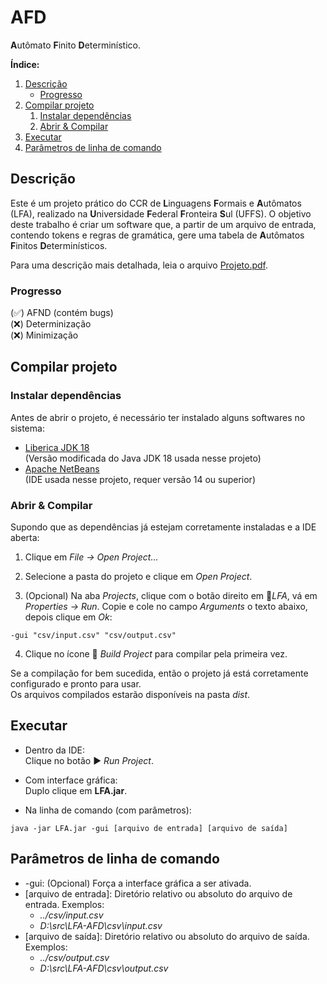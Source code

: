 # AFD
**A**utômato **F**inito **D**eterminístico.

**Índice:**
1. [Descrição](#about)
	+ [Progresso](#progress)
2. [Compilar projeto](#project)
	1. [Instalar dependências](#install)
	2. [Abrir & Compilar](#compile)
3. [Executar](#run)
4. [Parâmetros de linha de comando](#args)

## Descrição <a name="about"></a>

Este é um projeto prático do CCR de **L**inguagens **F**ormais e **A**utômatos (LFA), realizado na **U**niversidade **F**ederal **F**ronteira **S**ul (UFFS).
O objetivo deste trabalho é criar um software que, a partir de um arquivo de entrada, contendo tokens e regras de gramática, gere uma tabela de **A**utômatos **F**initos **D**eterminísticos.

Para uma descrição mais detalhada, leia o arquivo [Projeto.pdf](https://github.com/chrisGrando/LFA-AFD/blob/main/Projeto.pdf).

### Progresso <a name="progress"></a>

(✅) AFND (contém bugs) <br>
(❌) Determinização <br>
(❌) Minimização

## Compilar projeto <a name="project"></a>

### Instalar dependências <a name="install"></a>
Antes de abrir o projeto, é necessário ter instalado alguns softwares no sistema:

- [Liberica JDK 18](https://bell-sw.com/pages/downloads/#/java-18-current) <br>
(Versão modificada do Java JDK 18 usada nesse projeto)
- [Apache NetBeans](https://netbeans.apache.org/download/index.html) <br>
(IDE usada nesse projeto, requer versão 14 ou superior)

### Abrir & Compilar <a name="compile"></a>
Supondo que as dependências já estejam corretamente instaladas e a IDE aberta:

1. Clique em *File -> Open Project...*

2. Selecione a pasta do projeto e clique em *Open Project*.

3. (Opcional) Na aba *Projects*, clique com o botão direito em 🍵*LFA*, vá em *Properties -> Run*.
Copie e cole no campo *Arguments* o texto abaixo, depois clique em *Ok*:

```
-gui "csv/input.csv" "csv/output.csv"
```

4. Clique no ícone 🔨 *Build Project* para compilar pela primeira vez.

Se a compilação for bem sucedida, então o projeto já está corretamente configurado e pronto para usar.<br>
Os arquivos compilados estarão disponíveis na pasta *dist*.

## Executar <a name="run"></a>

- Dentro da IDE:<br>
Clique no botão ▶️ *Run Project*.

- Com interface gráfica:<br>
Duplo clique em **LFA.jar**.

- Na linha de comando (com parâmetros):
```
java -jar LFA.jar -gui [arquivo de entrada] [arquivo de saída]
```

## Parâmetros de linha de comando <a name="args"></a>

- -gui: (Opcional) Força a interface gráfica a ser ativada.
- [arquivo de entrada]: Diretório relativo ou absoluto do arquivo de entrada. Exemplos:
	- *../csv/input.csv*
	- *D:\src\LFA-AFD\csv\input.csv*
- [arquivo de saída]: Diretório relativo ou absoluto do arquivo de saída. Exemplos:
	- *../csv/output.csv*
	- *D:\src\LFA-AFD\csv\output.csv*
